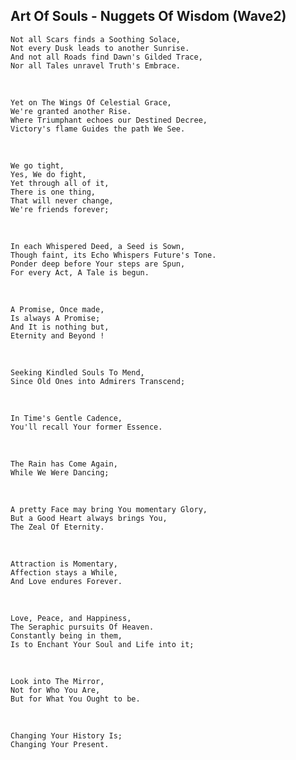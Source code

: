 ## Art Of Souls - Nuggets Of Wisdom (Wave2)

    Not all Scars finds a Soothing Solace,
    Not every Dusk leads to another Sunrise.
    And not all Roads find Dawn's Gilded Trace,
    Nor all Tales unravel Truth's Embrace.
  <br/>
  
    Yet on The Wings Of Celestial Grace,
    We're granted another Rise.
    Where Triumphant echoes our Destined Decree,
    Victory's flame Guides the path We See.
  <br/>

    We go tight, 
    Yes, We do fight, 
    Yet through all of it, 
    There is one thing,
    That will never change, 
    We're friends forever;
  <br/>
  
    In each Whispered Deed, a Seed is Sown,
    Though faint, its Echo Whispers Future's Tone.
    Ponder deep before Your steps are Spun,
    For every Act, A Tale is begun.
  <br/>
  
    A Promise, Once made,
    Is always A Promise;
    And It is nothing but,
    Eternity and Beyond !
  <br/>
  
    Seeking Kindled Souls To Mend,
    Since Old Ones into Admirers Transcend;
  <br/>

    In Time's Gentle Cadence,
    You'll recall Your former Essence.
  <br/>  
  
    The Rain has Come Again,
    While We Were Dancing;
  <br/>  
 
    A pretty Face may bring You momentary Glory,
    But a Good Heart always brings You,
    The Zeal Of Eternity.
  <br/>

    Attraction is Momentary,
    Affection stays a While,
    And Love endures Forever.
  <br/>

    Love, Peace, and Happiness,
    The Seraphic pursuits Of Heaven.
    Constantly being in them,
    Is to Enchant Your Soul and Life into it;
  <br/>
  
    Look into The Mirror,
    Not for Who You Are,
    But for What You Ought to be.
  <br/>
  
    Changing Your History Is;
    Changing Your Present.
  <br/>
